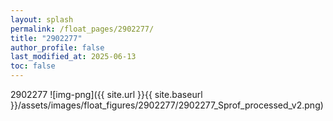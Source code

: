 ```yaml
---
layout: splash
permalink: /float_pages/2902277/
title: "2902277"
author_profile: false
last_modified_at: 2025-06-13
toc: false
---
```

 
2902277
![img-png]({{ site.url }}{{ site.baseurl }}/assets/images/float_figures/2902277/2902277_Sprof_processed_v2.png)